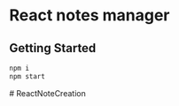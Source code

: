 # React notes manager

## Getting Started
```bash
npm i
npm start
```
#   R e a c t N o t e C r e a t i o n  
 
